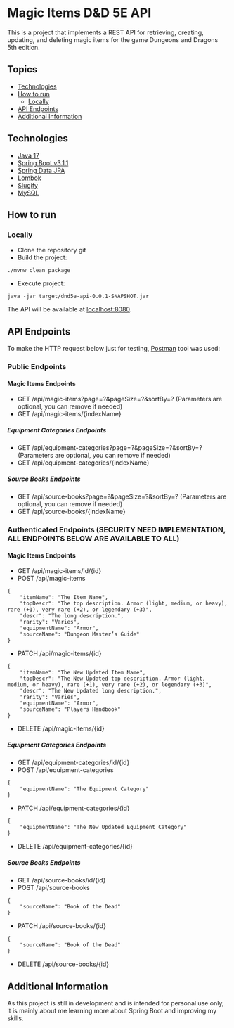 
# Magic Items D&D 5E API

This is a project that implements a REST API for retrieving, creating, updating, and deleting magic items for the game Dungeons and Dragons 5th edition.

## Topics
- [Technologies](https://github.com/jawwadbr/dnd5e-magicItems-api#technologies)
- [How to run](https://github.com/jawwadbr/dnd5e-magicItems-api#how-to-run)
    * [Locally](https://github.com/jawwadbr/dnd5e-magicItems-api#locally)
- [API Endpoints](https://github.com/jawwadbr/dnd5e-magicItems-api#api-endpoints)
- [Additional Information](https://github.com/jawwadbr/dnd5e-magicItems-api#additional-information)

## Technologies

- [Java 17](https://docs.oracle.com/en/java/javase/17/)
- [Spring Boot v3.1.1](https://spring.io/projects/spring-boot)
- [Spring Data JPA](https://docs.spring.io/spring-data/data-jpa/docs/current/reference/html/#repositories)
- [Lombok](https://projectlombok.org/features/)
- [Slugify](https://github.com/slugify/slugify)
- [MySQL](https://dev.mysql.com/doc/)

## How to run

### Locally
- Clone the repository git
- Build the project:
```
./mvnw clean package
```
- Execute project:
```
java -jar target/dnd5e-api-0.0.1-SNAPSHOT.jar
```
The API will be available at [localhost:8080](http://localhost:8080).

## API Endpoints

To make the HTTP request below just for testing, [Postman](https://www.postman.com) tool was used:

### Public Endpoints

#### Magic Items Endpoints
- GET /api/magic-items?page=?&pageSize=?&sortBy=? (Parameters are optional, you can remove if needed)
- GET /api/magic-items/{indexName}

##### Equipment Categories Endpoints
- GET /api/equipment-categories?page=?&pageSize=?&sortBy=? (Parameters are optional, you can remove if needed)
- GET /api/equipment-categories/{indexName}

##### Source Books Endpoints
- GET /api/source-books?page=?&pageSize=?&sortBy=? (Parameters are optional, you can remove if needed)
- GET /api/source-books/{indexName}

### Authenticated Endpoints (SECURITY NEED IMPLEMENTATION, ALL ENDPOINTS BELOW ARE AVAILABLE TO ALL)
#### Magic Items Endpoints
- GET /api/magic-items/id/{id}
- POST /api/magic-items
```
{
    "itemName": "The Item Name",
    "topDescr": "The top description. Armor (light, medium, or heavy), rare (+1), very rare (+2), or legendary (+3)",
    "descr": "The long description.",
    "rarity": "Varies",
    "equipmentName": "Armor",
    "sourceName": "Dungeon Master’s Guide"
}
```
- PATCH /api/magic-items/{id}
```
{
    "itemName": "The New Updated Item Name",
    "topDescr": "The New Updated top description. Armor (light, medium, or heavy), rare (+1), very rare (+2), or legendary (+3)",
    "descr": "The New Updated long description.",
    "rarity": "Varies",
    "equipmentName": "Armor",
    "sourceName": "Players Handbook"
}
```
- DELETE /api/magic-items/{id}

##### Equipment Categories Endpoints
- GET /api/equipment-categories/id/{id}
- POST /api/equipment-categories
```
{
    "equipmentName": "The Equipment Category"
}
```
- PATCH /api/equipment-categories/{id}
```
{
    "equipmentName": "The New Updated Equipment Category"
}
```
- DELETE /api/equipment-categories/{id}

##### Source Books Endpoints
- GET /api/source-books/id/{id}
- POST /api/source-books
```
{
    "sourceName": "Book of the Dead"
}
```
- PATCH /api/source-books/{id}
```
{
    "sourceName": "Book of the Dead"
}
```
- DELETE /api/source-books/{id}

## Additional Information

As this project is still in development and is intended for personal use only, it is mainly about me learning more about Spring Boot and improving my skills.


